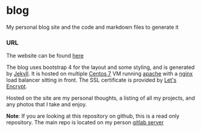 # blog
My personal blog site and the code and markdown files to generate it

###  URL ###
The website can be found [here](https://www.doug-skinner.com)

The blog uses bootstrap 4 for the layout and some styling, and is generated by [Jekyll](https://jekyllrb.com/). It is hosted on multiple [Centos 7](https://www.centos.org/) VM running [apache](https://www.apache.org/) with a [nginx](https://nginx.org/) load balancer sitting in front. The SSL certificate is provided by [Let's Encrypt](https://letsencrypt.org/).

Hosted on the site are my personal thoughts, a listing of all my projects, and any photos that I take and enjoy.

__Note__: If you are looking at this repository on github, this is a read only
repository. The main repo is located on my person [gitlab
server](http://gitlab.doug-skinner.com/root/blog)
